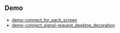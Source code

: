 
## Demo


* [demo-connect_for_each_screen](demo-connect_for_each_screen)
* [demo-connect_signal-request_desktop_decoration](demo-connect_signal-request_desktop_decoration)
